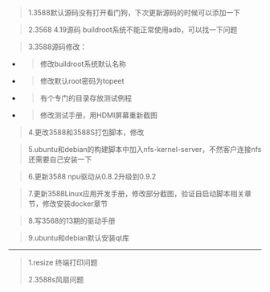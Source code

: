 > 1.3588默认源码没有打开看门狗，下次更新源码的时候可以添加一下

> 2.3568 4.19源码 buildroot系统不能正常使用adb，可以找一下问题

> 3.3588源码修改：

- > 修改buildroot系统默认名称

- > 修改默认root密码为topeet 

- > 有个专门的目录存放测试例程

- > 修改测试手册，用HDMI屏幕重新截图

> 4.更改3588和3588S打包脚本，修改

> 5.ubuntu和debian的构建脚本中加入nfs-kernel-server，不然客户连接nfs还需要自己安装一下

> 6.更新3588 npu驱动从0.8.2升级到0.9.2

> 7.更新3588Linux应用开发手册，修改部分截图，验证自启动脚本相关章节，修改安装docker章节

> 8.写3568的13期的驱动手册

> 9.ubuntu和debian默认安装qt库

___

> 1.resize 终端打印问题
>
> 2.3588s风扇问题

